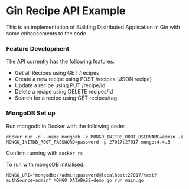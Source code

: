 # Gin Recipe API Example

This is an implementation of Building Distributed Application in Gin with some enhancements to the code. 

### Feature Development
The API currently has the following features:

- Get all Recipes using GET /recipes 
- Create a new recipe using POST /recipes {JSON recipe}
- Update a recipe using PUT /recipe/id
- Delete a recipe using DELETE recipes/id
- Search for a recipe using GET recipes/tag

### MongoDB Set up
Run mongodb in Docker with the following code:

```docker run -d --name mongodb -e MONGO_INITDB_ROOT_USERNAME=admin -e MONGO_INITDB_ROOT_PASSWORD=password -p 27017:27017 mongo:4.4.3```

Confirm running with ```docker rs```

To run with mongoDB initialised:

```MONGO_URI="mongodb://admin:password@localhost:27017/test?authSource=admin" MONGO_DATABASE=demo go run main.go```




